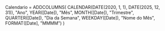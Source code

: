 Calendario = 
ADDCOLUMNS(
    CALENDAR(DATE(2020, 1, 1), DATE(2025, 12, 31)),
    "Ano", YEAR([Date]),
    "Mês", MONTH([Date]),
    "Trimestre", QUARTER([Date]),
    "Dia da Semana", WEEKDAY([Date]),
    "Nome do Mês", FORMAT([Date], "MMMM")
)